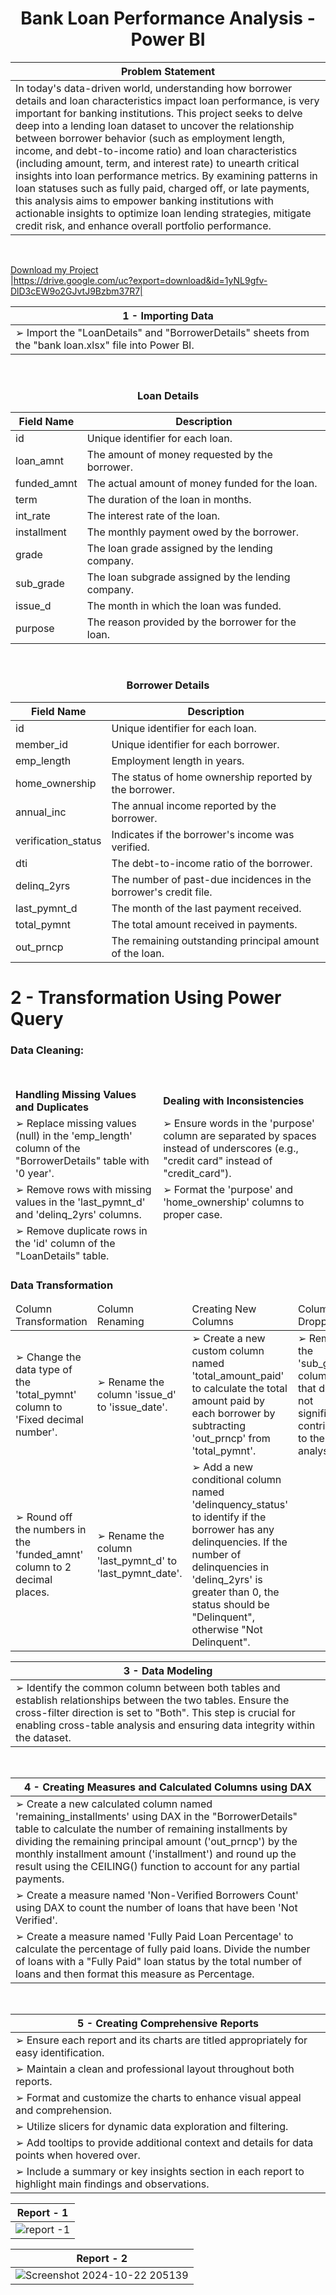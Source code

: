 <center><h1>Bank Loan Performance Analysis - Power BI</h1></center>

|Problem Statement|
|-----|
|In today's data-driven world, understanding how borrower details and loan characteristics impact loan performance, is very important for banking institutions. This project seeks to delve deep into a lending loan dataset to uncover the relationship between borrower behavior (such as employment length, income, and debt-to-income ratio) and loan characteristics (including amount, term, and interest rate) to unearth critical insights into loan performance metrics. By examining patterns in loan statuses such as fully paid, charged off, or late payments, this analysis aims to empower banking institutions with actionable insights to optimize loan lending strategies, mitigate credit risk, and enhance overall portfolio performance.|

<br>

[Download my Project](https://drive.google.com/file/d/1xfK02phXaq_j5dImedE2WvvPUQnBYTkh/view?usp=sharing)
<br>
|https://drive.google.com/uc?export=download&id=1yNL9gfv-DlD3cEW9o2GJvtJ9Bzbm37R7|
<br>

|1 - Importing Data|
|--------------------|
|➢ Import the "LoanDetails" and "BorrowerDetails" sheets from the "bank loan.xlsx" file into Power BI.|

<br>

<center><h3>Loan Details</h3></center>
  
|Field Name |Description|
|--------------|----------------|
|id| Unique identifier for each loan.|
|loan_amnt| The amount of money requested by the borrower.|
|funded_amnt| The actual amount of money funded for the loan.|
|term| The duration of the loan in months.|
|int_rate |The interest rate of the loan.|
|installment| The monthly payment owed by the borrower.|
|grade |The loan grade assigned by the lending company.|
|sub_grade| The loan subgrade assigned by the lending company.|
|issue_d |The month in which the loan was funded.|
|purpose |The reason provided by the borrower for the loan.|

<br>

<center><h3>Borrower Details</h3></center>

|Field Name |Description|
|--------------|----------------|
|id |Unique identifier for each loan.|
|member_id| Unique identifier for each borrower.|
|emp_length| Employment length in years.|
|home_ownership| The status of home ownership reported by the borrower.|
|annual_inc |The annual income reported by the borrower.|
|verification_status |Indicates if the borrower's income was verified.|
|dti| The debt-to-income ratio of the borrower.|
|delinq_2yrs| The number of past-due incidences in the borrower's credit file.|
|last_pymnt_d| The month of the last payment received.|
|total_pymnt |The total amount received in payments.|
|out_prncp |The remaining outstanding principal amount of the loan.|

# 2 - Transformation Using Power Query
### Data Cleaning:

<br>

<table>
  <thead>
    <tr>
      <td><b>Handling Missing Values and Duplicates<b/></td>
      <td><b>Dealing with Inconsistencies<b/></td>
    </tr>
        <tr>
          <td>➢ Replace missing values (null) in the 'emp_length' column of the "BorrowerDetails" table with '0 year'.</td>
          <td>➢ Ensure words in the 'purpose' column are separated by spaces instead of underscores (e.g., "credit card" instead of "credit_card").</td>
        </tr>
        <tr>
          <td>➢ Remove rows with missing values in the 'last_pymnt_d' and 'delinq_2yrs' columns.</td>
          <td>➢ Format the 'purpose' and 'home_ownership' columns to proper case.</td>
        </tr>
        <tr>
          <td>➢ Remove duplicate rows in the 'id' column of the "LoanDetails" table.</td>
          <td></td>
        </tr>
  </thead>
</table>


### Data Transformation
<table>
  <thead>
    <tr>
      <td>Column Transformation</td>
      <td>Column Renaming</td>
      <td>Creating New Columns</td>
      <td>Column Dropping</td>
    </tr>
  </thead>

  <tbody>
    <tr>
      <td>➢ Change the data type of the 'total_pymnt' column to 'Fixed decimal number'.</td>
      <td>➢ Rename the column 'issue_d' to 'issue_date'.</td>
      <td>➢ Create a new custom column named 'total_amount_paid' to calculate the total amount paid by each borrower by subtracting 'out_prncp' from 'total_pymnt'.</td>
      <td>➢ Remove the 'sub_grade' column as that does not significantly contribute to the analysis.</td>
    </tr>
    <tr>
      <td>➢ Round off the numbers in the 'funded_amnt' column to 2 decimal places.</td>
      <td>➢ Rename the column 'last_pymnt_d' to 'last_pymnt_date'.</td>
      <td>➢ Add a new conditional column named 'delinquency_status' to identify if the borrower has any delinquencies. If the number of delinquencies in 'delinq_2yrs' is greater than 0, the status should be "Delinquent", otherwise "Not Delinquent".</td>
      <td></td>
    </tr>
  </tbody>
</table>

|3 - Data Modeling|
|----|
|➢ Identify the common column between both tables and establish relationships between the two tables. Ensure the cross-filter direction is set to "Both". This step is crucial for enabling cross-table analysis and ensuring data integrity within the dataset.|

<br>

|4 - Creating Measures and Calculated Columns using DAX|
|-------------------------|
|➢ Create a new calculated column named 'remaining_installments' using DAX in the "BorrowerDetails" table to calculate the number of remaining installments by dividing the remaining principal amount ('out_prncp') by the monthly installment amount ('installment') and round up the result using the CEILING() function to account for any partial payments.|
|➢ Create a measure named 'Non-Verified Borrowers Count' using DAX to count the number of loans that have been 'Not Verified'.|
|➢ Create a measure named 'Fully Paid Loan Percentage' to calculate the percentage of fully paid loans. Divide the number of loans with a "Fully Paid" loan status by the total number of loans and then format this measure as Percentage.|

<br>

|5 - Creating Comprehensive Reports|
|-----------------------------|
|➢ Ensure each report and its charts are titled appropriately for easy identification.|
|➢ Maintain a clean and professional layout throughout both reports.|
|➢ Format and customize the charts to enhance visual appeal and comprehension.|
|➢ Utilize slicers for dynamic data exploration and filtering.|
|➢ Add tooltips to provide additional context and details for data points when hovered over.|
|➢ Include a summary or key insights section in each report to highlight main findings and observations.|






|Report - 1|
|----------------|
|![report -1](https://github.com/user-attachments/assets/e5b66e8f-f969-4306-a8c8-caca90120e36)|



|Report - 2|
|---|
|![Screenshot 2024-10-22 205139](https://github.com/user-attachments/assets/ac157b1f-11a8-43c1-9291-615b9f45eb3a)|


